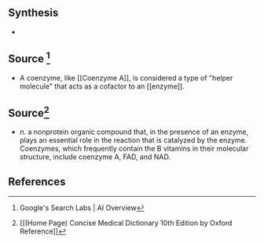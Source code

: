 ## Synthesis
- 
## Source [^1]
- A coenzyme, like [[Coenzyme A]], is considered a type of "helper molecule" that acts as a cofactor to an [[enzyme]].
## Source[^2]
- $n$. a nonprotein organic compound that, in the presence of an enzyme, plays an essential role in the reaction that is catalyzed by the enzyme. Coenzymes, which frequently contain the B vitamins in their molecular structure, include coenzyme A, FAD, and NAD.
## References

[^1]: Google's Search Labs | AI Overview
[^2]: [[(Home Page) Concise Medical Dictionary 10th Edition by Oxford Reference]]